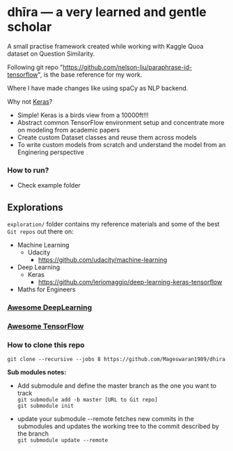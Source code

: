# dhīra — a very learned and gentle scholar

A small practise framework created while working with Kaggle Quoa dataset on Question Similarity.

Following git repo "https://github.com/nelson-liu/paraphrase-id-tensorflow", is the base reference for my work.

Where I have made changes like using spaCy as NLP backend. 

Why not [Keras](https://github.com/fchollet/keras/)?
- Simple! Keras is a birds view from a 10000ft!!!
- Abstract common TensorFlow environment setup and concentrate more on modeling from academic papers
- Create custom Dataset classes and reuse them across models
- To write custom models from scratch and understand the model from an Enginering perspective


### How to run?
- Check example folder

## Explorations

`exploration/` folder contains my reference materials and some of the best `Git repos` out there on: 
- Machine Learning
    - Udacity
        - https://github.com/udacity/machine-learning
- Deep Learning
    - Keras
        - https://github.com/leriomaggio/deep-learning-keras-tensorflow
- Maths for Engineers  

### [Awesome DeepLearning](https://github.com/ChristosChristofidis/awesome-deep-learning)
### [Awesome TensorFlow](https://github.com/jtoy/awesome-tensorflow)


### How to clone this repo
`git clone --recursive --jobs 8 https://github.com/Mageswaran1989/dhira`

**Sub modules notes:**
- Add submodule and define the master branch as the one you want to track  
`git submodule add -b master [URL to Git repo]`     
`git submodule init` 

- update your submodule --remote fetches new commits in the submodules 
and updates the working tree to the commit described by the branch  
 `git submodule update --remote`
